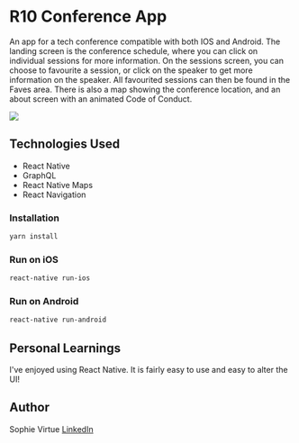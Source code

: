 # R10 Conference App

An app for a tech conference compatible with both IOS and Android.  The landing screen is the conference schedule, where you can click on individual sessions for more information.  On the sessions screen, you can choose to favourite a session, or click on the speaker to get more information on the speaker.  All favourited sessions can then be found in the Faves area.  There is also a map showing the conference location, and an about screen with an animated Code of Conduct.

![](Giphy.gif)

## Technologies Used

- React Native
- GraphQL 
- React Native Maps
- React Navigation

### Installation

```bash
yarn install
```

### Run on iOS

```bash
react-native run-ios
```

### Run on Android

```bash
react-native run-android
```

## Personal Learnings

I've enjoyed using React Native.  It is fairly easy to use and easy to alter the UI!

## Author

Sophie Virtue [LinkedIn](https://www.linkedin.com/in/sophie-virtue-65467849/)